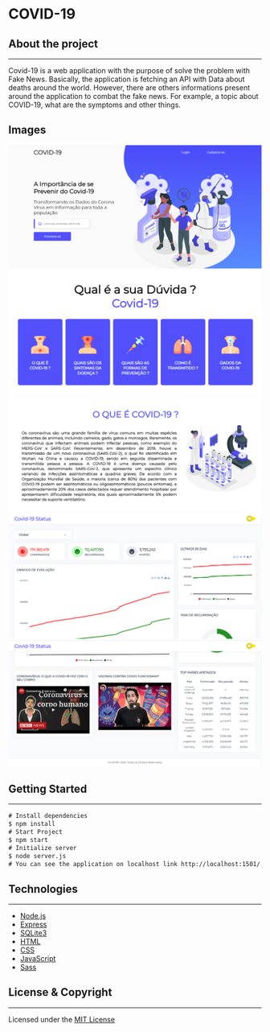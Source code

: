 # COVID-19

## About the project

---

Covid-19 is a web application with the purpose of solve the problem with Fake News. Basically, the application is fetching an API with Data about deaths around the world. However, there are others informations present around the application to combat the fake news. For example, a topic about COVID-19, what are the symptoms and other things.

## Images

![Home Page](./src/img/gitImages/welcome.png)
![Animation](./src/img/gitImages/animation.png)
![Content](./src/img/gitImages/content.png)
![Data 2](./src/img/gitImages/dashboard.png)
![Data](./src/img/gitImages/dashboard2.png)

## Getting Started

---

    # Install dependencies
    $ npm install
    # Start Project
    $ npm start
    # Initialize server
    $ node server.js
    # You can see the application on localhost link http://localhost:1501/

## Technologies

---

- [Node.js](https://nodejs.org/)
- [Express](https://expressjs.com/)
- [SQLite3](https://www.sqlite.org/index.html)
- [HTML](https://developer.mozilla.org/en-US/docs/Web/HTML)
- [CSS](https://developer.mozilla.org/en-US/docs/Web/CSS)
- [JavaScript](https://developer.mozilla.org/en-US/docs/Web/JavaScript)
- [Sass](https://sass-lang.com/)

## License & Copyright

---

Licensed under the [MIT License](LICENSE)
